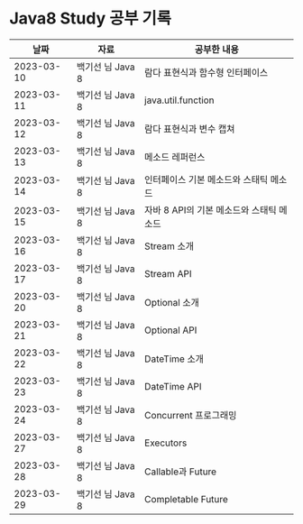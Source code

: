 # Java8 Study 공부 기록

| 날짜         | 자료           | 공부한 내용                    |
|------------|--------------|---------------------------|
| 2023-03-10 | 백기선 님 Java 8 | 람다 표현식과 함수형 인터페이스         |
| 2023-03-11 | 백기선 님 Java 8 | java.util.function        |
| 2023-03-12 | 백기선 님 Java 8 | 람다 표현식과 변수 캡쳐             |
| 2023-03-13 | 백기선 님 Java 8 | 메소드 레퍼런스                  |
| 2023-03-14 | 백기선 님 Java 8 | 인터페이스 기본 메소드와 스태틱 메소드     |
| 2023-03-15 | 백기선 님 Java 8 | 자바 8 API의 기본 메소드와 스태틱 메소드 |
| 2023-03-16 | 백기선 님 Java 8 | Stream 소개                 |
| 2023-03-17 | 백기선 님 Java 8 | Stream API                |
| 2023-03-20 | 백기선 님 Java 8 | Optional 소개               |
| 2023-03-21 | 백기선 님 Java 8 | Optional API              |
| 2023-03-22 | 백기선 님 Java 8 | DateTime 소개               |
| 2023-03-23 | 백기선 님 Java 8 | DateTime API              |
| 2023-03-24 | 백기선 님 Java 8 | Concurrent 프로그래밍          |
| 2023-03-27 | 백기선 님 Java 8 | Executors                 |
| 2023-03-28 | 백기선 님 Java 8 | Callable과 Future          |
| 2023-03-29 | 백기선 님 Java 8 | Completable Future        |
